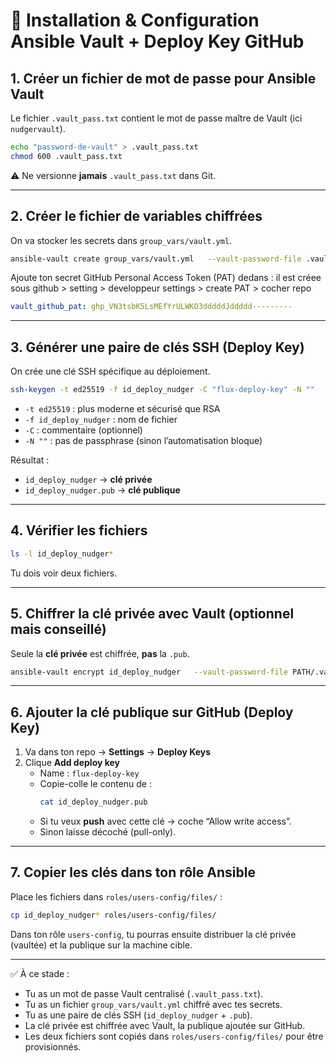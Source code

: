 # 🚀 Installation & Configuration Ansible Vault + Deploy Key GitHub

## 1. Créer un fichier de mot de passe pour Ansible Vault
Le fichier `.vault_pass.txt` contient le mot de passe maître de Vault (ici `nudgervault`).

```bash
echo "password-de-vault" > .vault_pass.txt
chmod 600 .vault_pass.txt
```

⚠️ Ne versionne **jamais** `.vault_pass.txt` dans Git.

---

## 2. Créer le fichier de variables chiffrées
On va stocker les secrets dans `group_vars/vault.yml`.

```bash
ansible-vault create group_vars/vault.yml   --vault-password-file .vault_pass.txt   --encrypt-vault-id default
```

Ajoute ton secret GitHub Personal Access Token (PAT) dedans :
il est créee sous github > setting > developpeur settings > create PAT > cocher repo

```yaml
vault_github_pat: ghp_VN3tsbK5LsMEfYrULWKO3dddddJddddd---------
```

---

## 3. Générer une paire de clés SSH (Deploy Key)
On crée une clé SSH spécifique au déploiement.

```bash
ssh-keygen -t ed25519 -f id_deploy_nudger -C "flux-deploy-key" -N ""
```

- `-t ed25519` : plus moderne et sécurisé que RSA
- `-f id_deploy_nudger` : nom de fichier
- `-C` : commentaire (optionnel)
- `-N ""` : pas de passphrase (sinon l’automatisation bloque)

Résultat :
- `id_deploy_nudger` → **clé privée**
- `id_deploy_nudger.pub` → **clé publique**

---

## 4. Vérifier les fichiers
```bash
ls -l id_deploy_nudger*
```

Tu dois voir deux fichiers.

---

## 5. Chiffrer la clé privée avec Vault (optionnel mais conseillé)
Seule la **clé privée** est chiffrée, **pas** la `.pub`.

```bash
ansible-vault encrypt id_deploy_nudger   --vault-password-file PATH/.vault_pass.txt   --encrypt-vault-id default
```

---

## 6. Ajouter la clé publique sur GitHub (Deploy Key)
1. Va dans ton repo → **Settings** → **Deploy Keys**
2. Clique **Add deploy key**
   - Name : `flux-deploy-key`
   - Copie-colle le contenu de :
     ```bash
     cat id_deploy_nudger.pub
     ```
   - Si tu veux **push** avec cette clé → coche “Allow write access”.
   - Sinon laisse décoché (pull-only).

---

## 7. Copier les clés dans ton rôle Ansible
Place les fichiers dans `roles/users-config/files/` :

```bash
cp id_deploy_nudger* roles/users-config/files/
```

Dans ton rôle `users-config`, tu pourras ensuite distribuer la clé privée (vaultée) et la publique sur la machine cible.

---

✅ À ce stade :
- Tu as un mot de passe Vault centralisé (`.vault_pass.txt`).
- Tu as un fichier `group_vars/vault.yml` chiffré avec tes secrets.
- Tu as une paire de clés SSH (`id_deploy_nudger` + `.pub`).
- La clé privée est chiffrée avec Vault, la publique ajoutée sur GitHub.
- Les deux fichiers sont copiés dans `roles/users-config/files/` pour être provisionnés.
